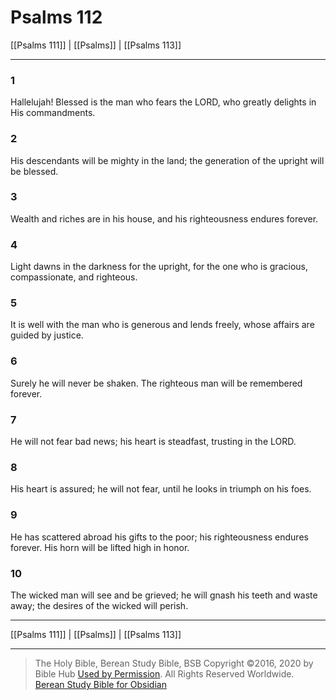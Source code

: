 # Psalms 112

[[Psalms 111]] | [[Psalms]] | [[Psalms 113]]

---

### 1
Hallelujah! Blessed is the man who fears the LORD, who greatly delights in His commandments.

### 2
His descendants will be mighty in the land; the generation of the upright will be blessed.

### 3
Wealth and riches are in his house, and his righteousness endures forever.

### 4
Light dawns in the darkness for the upright, for the one who is gracious, compassionate, and righteous.

### 5
It is well with the man who is generous and lends freely, whose affairs are guided by justice.

### 6
Surely he will never be shaken. The righteous man will be remembered forever.

### 7
He will not fear bad news; his heart is steadfast, trusting in the LORD.

### 8
His heart is assured; he will not fear, until he looks in triumph on his foes.

### 9
He has scattered abroad his gifts to the poor; his righteousness endures forever. His horn will be lifted high in honor.

### 10
The wicked man will see and be grieved; he will gnash his teeth and waste away; the desires of the wicked will perish.

---

[[Psalms 111]] | [[Psalms]] | [[Psalms 113]]

---

> The Holy Bible, Berean Study Bible, BSB
> Copyright &copy;2016, 2020 by Bible Hub
> [Used by Permission](https://berean.bible/terms.htm). All Rights Reserved Worldwide.
> [Berean Study Bible for Obsidian](https://github.com/gapmiss/berean-study-bible-for-obsidian)</small>

